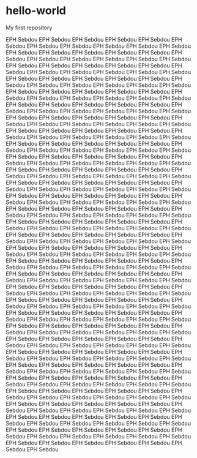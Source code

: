 # hello-world
My first repository

EPH Sebdou EPH Sebdou EPH Sebdou EPH Sebdou EPH Sebdou EPH Sebdou EPH Sebdou EPH Sebdou EPH Sebdou EPH Sebdou EPH Sebdou EPH Sebdou EPH Sebdou EPH Sebdou EPH Sebdou EPH Sebdou EPH Sebdou EPH Sebdou EPH Sebdou EPH Sebdou EPH Sebdou EPH Sebdou EPH Sebdou EPH Sebdou EPH Sebdou EPH Sebdou EPH Sebdou EPH Sebdou EPH Sebdou EPH Sebdou EPH Sebdou EPH Sebdou EPH Sebdou EPH Sebdou EPH Sebdou EPH Sebdou EPH Sebdou EPH Sebdou EPH Sebdou EPH Sebdou EPH Sebdou EPH Sebdou EPH Sebdou EPH Sebdou EPH Sebdou EPH Sebdou EPH Sebdou EPH Sebdou EPH Sebdou EPH Sebdou EPH Sebdou EPH Sebdou EPH Sebdou EPH Sebdou EPH Sebdou EPH Sebdou EPH Sebdou EPH Sebdou EPH Sebdou EPH Sebdou EPH Sebdou EPH Sebdou EPH Sebdou EPH Sebdou EPH Sebdou EPH Sebdou EPH Sebdou EPH Sebdou EPH Sebdou EPH Sebdou EPH Sebdou EPH Sebdou EPH Sebdou EPH Sebdou EPH Sebdou EPH Sebdou EPH Sebdou EPH Sebdou EPH Sebdou EPH Sebdou EPH Sebdou EPH Sebdou EPH Sebdou EPH Sebdou EPH Sebdou EPH Sebdou EPH Sebdou EPH Sebdou EPH Sebdou EPH Sebdou EPH Sebdou EPH Sebdou EPH Sebdou EPH Sebdou EPH Sebdou EPH Sebdou EPH Sebdou EPH Sebdou EPH Sebdou EPH Sebdou EPH Sebdou EPH Sebdou EPH Sebdou EPH Sebdou EPH Sebdou EPH Sebdou EPH Sebdou EPH Sebdou EPH Sebdou EPH Sebdou EPH Sebdou EPH Sebdou EPH Sebdou EPH Sebdou EPH Sebdou EPH Sebdou EPH Sebdou EPH Sebdou EPH Sebdou EPH Sebdou EPH Sebdou EPH Sebdou EPH Sebdou EPH Sebdou EPH Sebdou EPH Sebdou EPH Sebdou EPH Sebdou EPH Sebdou EPH Sebdou EPH Sebdou EPH Sebdou EPH Sebdou EPH Sebdou EPH Sebdou EPH Sebdou EPH Sebdou EPH Sebdou EPH Sebdou EPH Sebdou EPH Sebdou EPH Sebdou EPH Sebdou EPH Sebdou EPH Sebdou EPH Sebdou EPH Sebdou EPH Sebdou EPH Sebdou EPH Sebdou EPH Sebdou EPH Sebdou EPH Sebdou EPH Sebdou EPH Sebdou EPH Sebdou EPH Sebdou EPH Sebdou EPH Sebdou EPH Sebdou EPH Sebdou EPH Sebdou EPH Sebdou EPH Sebdou EPH Sebdou EPH Sebdou EPH Sebdou EPH Sebdou EPH Sebdou EPH Sebdou EPH Sebdou EPH Sebdou EPH Sebdou EPH Sebdou EPH Sebdou EPH Sebdou EPH Sebdou EPH Sebdou EPH Sebdou EPH Sebdou EPH Sebdou EPH Sebdou EPH Sebdou EPH Sebdou EPH Sebdou EPH Sebdou EPH Sebdou EPH Sebdou EPH Sebdou EPH Sebdou EPH Sebdou EPH Sebdou EPH Sebdou EPH Sebdou EPH Sebdou EPH Sebdou EPH Sebdou EPH Sebdou EPH Sebdou EPH Sebdou EPH Sebdou EPH Sebdou EPH Sebdou EPH Sebdou EPH Sebdou EPH Sebdou EPH Sebdou EPH Sebdou EPH Sebdou EPH Sebdou EPH Sebdou EPH Sebdou EPH Sebdou EPH Sebdou EPH Sebdou EPH Sebdou EPH Sebdou EPH Sebdou EPH Sebdou EPH Sebdou EPH Sebdou EPH Sebdou EPH Sebdou EPH Sebdou EPH Sebdou EPH Sebdou EPH Sebdou EPH Sebdou EPH Sebdou EPH Sebdou EPH Sebdou EPH Sebdou EPH Sebdou EPH Sebdou EPH Sebdou EPH Sebdou EPH Sebdou EPH Sebdou EPH Sebdou EPH Sebdou EPH Sebdou EPH Sebdou EPH Sebdou EPH Sebdou EPH Sebdou EPH Sebdou EPH Sebdou EPH Sebdou EPH Sebdou EPH Sebdou EPH Sebdou EPH Sebdou EPH Sebdou EPH Sebdou EPH Sebdou EPH Sebdou EPH Sebdou EPH Sebdou EPH Sebdou EPH Sebdou EPH Sebdou EPH Sebdou EPH Sebdou EPH Sebdou EPH Sebdou EPH Sebdou EPH Sebdou EPH Sebdou EPH Sebdou EPH Sebdou EPH Sebdou EPH Sebdou EPH Sebdou EPH Sebdou EPH Sebdou EPH Sebdou EPH Sebdou EPH Sebdou EPH Sebdou EPH Sebdou EPH Sebdou EPH Sebdou EPH Sebdou EPH Sebdou EPH Sebdou EPH Sebdou EPH Sebdou EPH Sebdou EPH Sebdou EPH Sebdou EPH Sebdou EPH Sebdou EPH Sebdou EPH Sebdou EPH Sebdou EPH Sebdou EPH Sebdou EPH Sebdou EPH Sebdou EPH Sebdou EPH Sebdou EPH Sebdou EPH Sebdou EPH Sebdou EPH Sebdou EPH Sebdou EPH Sebdou EPH Sebdou EPH Sebdou EPH Sebdou EPH Sebdou EPH Sebdou EPH Sebdou EPH Sebdou EPH Sebdou EPH Sebdou EPH Sebdou EPH Sebdou EPH Sebdou EPH Sebdou EPH Sebdou EPH Sebdou EPH Sebdou EPH Sebdou EPH Sebdou EPH Sebdou EPH Sebdou EPH Sebdou EPH Sebdou EPH Sebdou EPH Sebdou EPH Sebdou EPH Sebdou EPH Sebdou EPH Sebdou EPH Sebdou EPH Sebdou EPH Sebdou EPH Sebdou EPH Sebdou EPH Sebdou EPH Sebdou EPH Sebdou EPH Sebdou EPH Sebdou EPH Sebdou EPH Sebdou EPH Sebdou 
